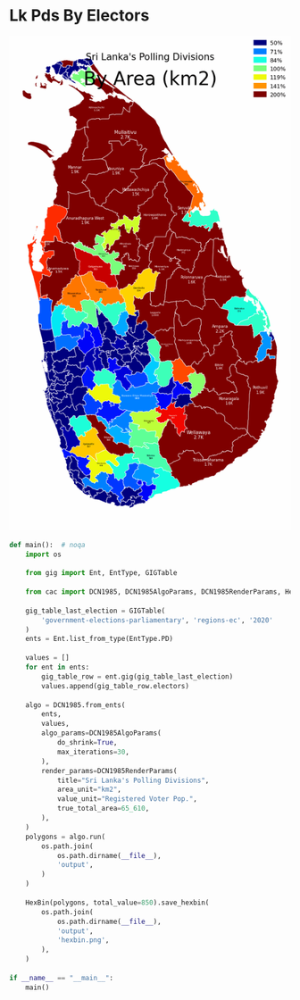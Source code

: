 # Lk Pds By Electors

<p  align="center">
    <img src="https://raw.githubusercontent.com/nuuuwan/continuous_area_cartograms/main/examples/lk_pds_by_electors/output/animated.gif" alt="alt" />
</p>

```python
def main():  # noqa
    import os

    from gig import Ent, EntType, GIGTable

    from cac import DCN1985, DCN1985AlgoParams, DCN1985RenderParams, HexBin

    gig_table_last_election = GIGTable(
        'government-elections-parliamentary', 'regions-ec', '2020'
    )
    ents = Ent.list_from_type(EntType.PD)

    values = []
    for ent in ents:
        gig_table_row = ent.gig(gig_table_last_election)
        values.append(gig_table_row.electors)

    algo = DCN1985.from_ents(
        ents,
        values,
        algo_params=DCN1985AlgoParams(
            do_shrink=True,
            max_iterations=30,
        ),
        render_params=DCN1985RenderParams(
            title="Sri Lanka's Polling Divisions",
            area_unit="km2",
            value_unit="Registered Voter Pop.",
            true_total_area=65_610,
        ),
    )
    polygons = algo.run(
        os.path.join(
            os.path.dirname(__file__),
            'output',
        )
    )

    HexBin(polygons, total_value=850).save_hexbin(
        os.path.join(
            os.path.dirname(__file__),
            'output',
            'hexbin.png',
        ),
    )

if __name__ == "__main__":
    main()

```

